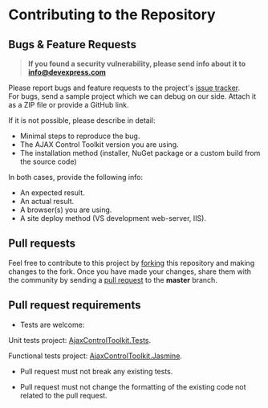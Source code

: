 # Contributing to the Repository
## Bugs & Feature Requests

> **If you found a security vulnerability, please send info about it to info@devexpress.com**

Please report bugs and feature requests to the project's [issue tracker](https://github.com/DevExpress/AjaxControlToolkit/issues).  
For bugs, send a sample project which we can debug on our side. Attach it as a ZIP file or provide a GitHub link.

If it is not possible, please describe in detail:
* Minimal steps to reproduce the bug.
* The AJAX Control Toolkit version you are using.
* The installation method (installer, NuGet package or a custom build from the source code)

In both cases, provide the following info:
* An expected result.
* An actual result.
* A browser(s) you are using.
* A site deploy method (VS development web-server, IIS).

## Pull requests

Feel free to contribute to this project by [forking](http://help.github.com/fork-a-repo/) this repository and making changes to the fork. Once you have made your changes, share them with the community by sending a [pull request](http://help.github.com/send-pull-requests/) to the **master** branch.

## Pull request requirements
* Tests are welcome: 

 Unit tests project: [AjaxControlToolkit.Tests](https://github.com/DevExpress/AjaxControlToolkit/tree/master/AjaxControlToolkit.Tests).

 Functional tests project: [AjaxControlToolkit.Jasmine](https://github.com/DevExpress/AjaxControlToolkit/tree/master/AjaxControlToolkit.Jasmine).

* Pull request must not break any existing tests.

* Pull request must not change the formatting of the existing code not related to the pull request.

